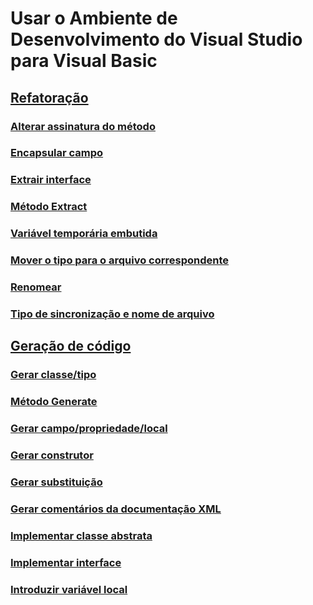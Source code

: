 # Usar o Ambiente de Desenvolvimento do Visual Studio para Visual Basic
## [Refatoração](refactoring-vb.md)
### [Alterar assinatura do método](refactoring/change-method-signature.md)
### [Encapsular campo](refactoring/encapsulate-field.md)
### [Extrair interface](refactoring/extract-interface.md)
### [Método Extract](refactoring/extract-method.md)
### [Variável temporária embutida](refactoring/inline-temporary-variable.md)
### [Mover o tipo para o arquivo correspondente](refactoring/move-type-to-matching-file.md)
### [Renomear](refactoring/rename.md)
### [Tipo de sincronização e nome de arquivo](refactoring/sync-type-and-file.md)
## [Geração de código](code-generation-vb.md)
### [Gerar classe/tipo](code-generation/generate-class-type.md)
### [Método Generate](code-generation/generate-method.md)
### [Gerar campo/propriedade/local](code-generation/generate-field-property-local.md)
### [Gerar construtor](code-generation/generate-constructor.md)
### [Gerar substituição](code-generation/generate-override.md)
### [Gerar comentários da documentação XML](code-generation/generate-xml-documentation-comments.md)
### [Implementar classe abstrata](code-generation/implement-abstract-class.md)
### [Implementar interface](code-generation/implement-interface.md)
### [Introduzir variável local](code-generation/introduce-local-variable.md)